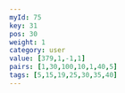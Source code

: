 ```yaml
---
myId: 75
key: 31
pos: 30
weight: 1
category: user
value: [379,1,-1,1]
pairs: [1,30,100,10,1,40,5]
tags: [5,15,19,25,30,35,40]
---
```

